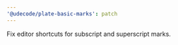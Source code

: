 ```yaml
---
'@udecode/plate-basic-marks': patch
---
```


Fix editor shortcuts for subscript and superscript marks.
